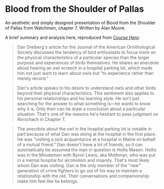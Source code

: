 # Blood from the Shoulder of Pallas

An aesthetic and simply designed presentation of Blood from the Shoulder of Pallas from Watchmen, chapter 7. Written by Alan Moore.

A brief summary and analysis here, reproduced from [Course Hero]([https://www.google.com](https://www.coursehero.com/lit/Watchmen/blood-from-the-shoulder-of-pallas-summary/)):

> Dan Dreiberg's article for the Journal of the American Ornithological Society discusses the tendency of bird enthusiasts to focus more on the physical characteristics of a particular species than the larger purpose and experiences of birds themselves. He shares an anecdote about hearing an owl screech in a hospital parking lot, which made him not just want to learn about owls but "to experience rather than merely record."

> Dan's article speaks to his desire to understand owls and other birds beyond their physical characteristics. This sentiment also applies to his personal relationships and his learning style. He isn't just searching for the answer to what something is—he wants to know why it is. Only then can he draw a conclusion about a particular situation. That's one of the reasons he's hesitant to pass judgment on Rorschach in Chapter 7.

> The anecdote about the owl in the hospital parking lot is notable in part because of what Dan was doing at the hospital in the first place. He was "visiting a sick acquaintance at a hospital in Maine on behalf of a mutual friend." Dan doesn't have a lot of friends, so it can automatically be assumed the man in question is Hollis Mason. Hollis was in the Minutemen with Byron Lewis, aka Mothman, who was put in a mental hospital for alcoholism and insanity. That's most likely whom Dan was visiting. Dan is the only member of the "new" generation of crime fighters to go out of his way to maintain a relationship with the old. Their conversations and companionship make him feel like he belongs.
